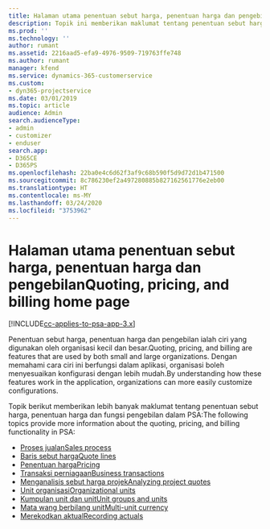 ```yaml
---
title: Halaman utama penentuan sebut harga, penentuan harga dan pengebilan
description: Topik ini memberikan maklumat tentang penentuan sebut harga, penentuan harga dan pengebilan.
ms.prod: ''
ms.technology: ''
author: rumant
ms.assetid: 2216aad5-efa9-4976-9509-719763ffe748
ms.author: rumant
manager: kfend
ms.service: dynamics-365-customerservice
ms.custom:
- dyn365-projectservice
ms.date: 03/01/2019
ms.topic: article
audience: Admin
search.audienceType:
- admin
- customizer
- enduser
search.app:
- D365CE
- D365PS
ms.openlocfilehash: 22ba0e4c6d62f3af9c68b590f5d9d72d1b471500
ms.sourcegitcommit: 8c786230ef2a497280885b827162561776e2eb00
ms.translationtype: HT
ms.contentlocale: ms-MY
ms.lasthandoff: 03/24/2020
ms.locfileid: "3753962"
---
```

# <a name="quoting-pricing-and-billing-home-page"></a><span data-ttu-id="17dad-103">Halaman utama penentuan sebut harga, penentuan harga dan pengebilan</span><span class="sxs-lookup"><span data-stu-id="17dad-103">Quoting, pricing, and billing home page</span></span>

[!INCLUDE[cc-applies-to-psa-app-3.x](../includes/cc-applies-to-psa-app-3x.md)]

<span data-ttu-id="17dad-104">Penentuan sebut harga, penentuan harga dan pengebilan ialah ciri yang digunakan oleh organisasi kecil dan besar.</span><span class="sxs-lookup"><span data-stu-id="17dad-104">Quoting, pricing, and billing are features that are used by both small and large organizations.</span></span> <span data-ttu-id="17dad-105">Dengan memahami cara ciri ini berfungsi dalam aplikasi, organisasi boleh menyesuaikan konfigurasi dengan lebih mudah.</span><span class="sxs-lookup"><span data-stu-id="17dad-105">By understanding how these features work in the application, organizations can more easily customize configurations.</span></span>

<span data-ttu-id="17dad-106">Topik berikut memberikan lebih banyak maklumat tentang penentuan sebut harga, penentuan harga dan fungsi pengebilan dalam PSA:</span><span class="sxs-lookup"><span data-stu-id="17dad-106">The following topics provide more information about the quoting, pricing, and billing functionality in PSA:</span></span>

- [<span data-ttu-id="17dad-107">Proses jualan</span><span class="sxs-lookup"><span data-stu-id="17dad-107">Sales process</span></span>](basic-sales-process.md)
- [<span data-ttu-id="17dad-108">Baris sebut harga</span><span class="sxs-lookup"><span data-stu-id="17dad-108">Quote lines</span></span>](basic-quote-lines.md)
- [<span data-ttu-id="17dad-109">Penentuan harga</span><span class="sxs-lookup"><span data-stu-id="17dad-109">Pricing</span></span>](basic-pricing.md)
- [<span data-ttu-id="17dad-110">Transaksi perniagaan</span><span class="sxs-lookup"><span data-stu-id="17dad-110">Business transactions</span></span>](basic-business-transactions.md)
- [<span data-ttu-id="17dad-111">Menganalisis sebut harga projek</span><span class="sxs-lookup"><span data-stu-id="17dad-111">Analyzing project quotes</span></span>](basic-analyzing-quotes.md)
- [<span data-ttu-id="17dad-112">Unit organisasi</span><span class="sxs-lookup"><span data-stu-id="17dad-112">Organizational units</span></span>](advanced-organizational.md)
- [<span data-ttu-id="17dad-113">Kumpulan unit dan unit</span><span class="sxs-lookup"><span data-stu-id="17dad-113">Unit groups and units</span></span>](advanced-units.md)
- [<span data-ttu-id="17dad-114">Mata wang berbilang unit</span><span class="sxs-lookup"><span data-stu-id="17dad-114">Multi-unit currency</span></span>](advanced-currency.md)
- [<span data-ttu-id="17dad-115">Merekodkan aktual</span><span class="sxs-lookup"><span data-stu-id="17dad-115">Recording actuals</span></span>](advanced-actuals.md)
